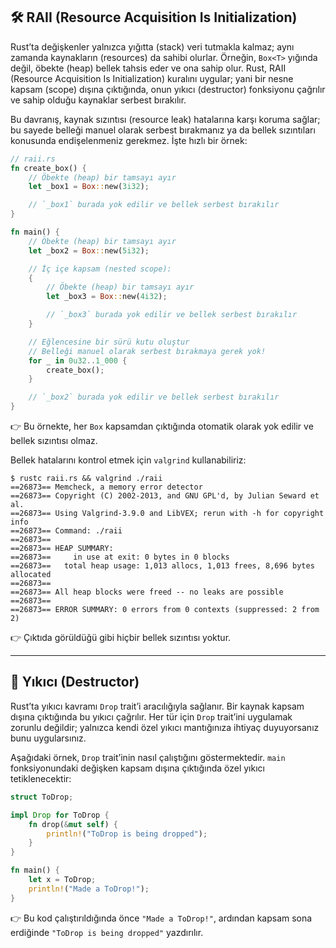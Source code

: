 ## 🛠️ RAII (Resource Acquisition Is Initialization)

Rust’ta değişkenler yalnızca yığıtta (stack) veri tutmakla kalmaz; aynı zamanda kaynakların (resources) da sahibi olurlar. Örneğin, `Box<T>` yığında değil, öbekte (heap) bellek tahsis eder ve ona sahip olur. Rust, RAII (Resource Acquisition Is Initialization) kuralını uygular; yani bir nesne kapsam (scope) dışına çıktığında, onun yıkıcı (destructor) fonksiyonu çağrılır ve sahip olduğu kaynaklar serbest bırakılır.

Bu davranış, kaynak sızıntısı (resource leak) hatalarına karşı koruma sağlar; bu sayede belleği manuel olarak serbest bırakmanız ya da bellek sızıntıları konusunda endişelenmeniz gerekmez. İşte hızlı bir örnek:

```rust
// raii.rs
fn create_box() {
    // Öbekte (heap) bir tamsayı ayır
    let _box1 = Box::new(3i32);

    // `_box1` burada yok edilir ve bellek serbest bırakılır
}

fn main() {
    // Öbekte (heap) bir tamsayı ayır
    let _box2 = Box::new(5i32);

    // İç içe kapsam (nested scope):
    {
        // Öbekte (heap) bir tamsayı ayır
        let _box3 = Box::new(4i32);

        // `_box3` burada yok edilir ve bellek serbest bırakılır
    }

    // Eğlencesine bir sürü kutu oluştur
    // Belleği manuel olarak serbest bırakmaya gerek yok!
    for _ in 0u32..1_000 {
        create_box();
    }

    // `_box2` burada yok edilir ve bellek serbest bırakılır
}
```

👉 Bu örnekte, her `Box` kapsamdan çıktığında otomatik olarak yok edilir ve bellek sızıntısı olmaz.

Bellek hatalarını kontrol etmek için `valgrind` kullanabiliriz:

```
$ rustc raii.rs && valgrind ./raii
==26873== Memcheck, a memory error detector
==26873== Copyright (C) 2002-2013, and GNU GPL'd, by Julian Seward et al.
==26873== Using Valgrind-3.9.0 and LibVEX; rerun with -h for copyright info
==26873== Command: ./raii
==26873==
==26873== HEAP SUMMARY:
==26873==     in use at exit: 0 bytes in 0 blocks
==26873==   total heap usage: 1,013 allocs, 1,013 frees, 8,696 bytes allocated
==26873==
==26873== All heap blocks were freed -- no leaks are possible
==26873==
==26873== ERROR SUMMARY: 0 errors from 0 contexts (suppressed: 2 from 2)
```

👉 Çıktıda görüldüğü gibi hiçbir bellek sızıntısı yoktur.

---

## 🧹 Yıkıcı (Destructor)

Rust’ta yıkıcı kavramı `Drop` trait’i aracılığıyla sağlanır. Bir kaynak kapsam dışına çıktığında bu yıkıcı çağrılır. Her tür için `Drop` trait’ini uygulamak zorunlu değildir; yalnızca kendi özel yıkıcı mantığınıza ihtiyaç duyuyorsanız bunu uygularsınız.

Aşağıdaki örnek, `Drop` trait’inin nasıl çalıştığını göstermektedir. `main` fonksiyonundaki değişken kapsam dışına çıktığında özel yıkıcı tetiklenecektir:

```rust
struct ToDrop;

impl Drop for ToDrop {
    fn drop(&mut self) {
        println!("ToDrop is being dropped");
    }
}

fn main() {
    let x = ToDrop;
    println!("Made a ToDrop!");
}
```

👉 Bu kod çalıştırıldığında önce `"Made a ToDrop!"`, ardından kapsam sona erdiğinde `"ToDrop is being dropped"` yazdırılır.
